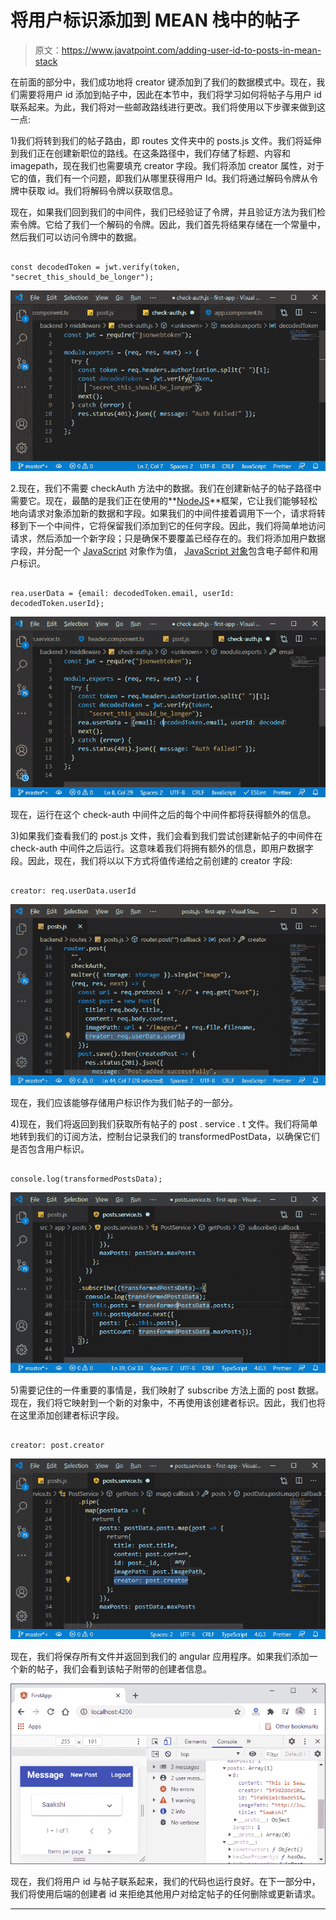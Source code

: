 # 将用户标识添加到 MEAN 栈中的帖子

> 原文：<https://www.javatpoint.com/adding-user-id-to-posts-in-mean-stack>

在前面的部分中，我们成功地将 creator 键添加到了我们的数据模式中。现在，我们需要将用户 id 添加到帖子中，因此在本节中，我们将学习如何将帖子与用户 id 联系起来。为此，我们将对一些邮政路线进行更改。我们将使用以下步骤来做到这一点:

1)我们将转到我们的帖子路由，即 routes 文件夹中的 posts.js 文件。我们将延伸到我们正在创建新职位的路线。在这条路径中，我们存储了标题、内容和 imagepath，现在我们也需要填充 creator 字段。我们将添加 creator 属性，对于它的值，我们有一个问题，即我们从哪里获得用户 Id。我们将通过解码令牌从令牌中获取 id。我们将解码令牌以获取信息。

现在，如果我们回到我们的中间件，我们已经验证了令牌，并且验证方法为我们检索令牌。它给了我们一个解码的令牌。因此，我们首先将结果存储在一个常量中，然后我们可以访问令牌中的数据。

```

const decodedToken = jwt.verify(token, "secret_this_should_be_longer");

```

![Adding the User ID to Posts in MEAN Stack](img/5bb121aa1b16ea2e91ae09cfdaa3a909.png)

2.现在，我们不需要 checkAuth 方法中的数据。我们在创建新帖子的帖子路径中需要它。现在，最酷的是我们正在使用的**[NodeJS](https://www.javatpoint.com/nodejs-tutorial)**框架，它让我们能够轻松地向请求对象添加新的数据和字段。如果我们的中间件接着调用下一个，请求将转移到下一个中间件，它将保留我们添加到它的任何字段。因此，我们将简单地访问请求，然后添加一个新字段；只是确保不要覆盖已经存在的。我们将添加用户数据字段，并分配一个 [JavaScript](https://www.javatpoint.com/javascript-tutorial) 对象作为值， [JavaScript 对象](https://www.javatpoint.com/javascript-objects)包含电子邮件和用户标识。

```

rea.userData = {email: decodedToken.email, userId: decodedToken.userId};

```

![Adding the User ID to Posts in MEAN Stack](img/f63635d91a39a0813382824ba5417a62.png)

现在，运行在这个 check-auth 中间件之后的每个中间件都将获得额外的信息。

3)如果我们查看我们的 post.js 文件，我们会看到我们尝试创建新帖子的中间件在 check-auth 中间件之后运行。这意味着我们将拥有额外的信息，即用户数据字段。因此，现在，我们将以以下方式将值传递给之前创建的 creator 字段:

```

creator: req.userData.userId

```

![Adding the User ID to Posts in MEAN Stack](img/f3ea8e3c615b09586013898e3944a62f.png)

现在，我们应该能够存储用户标识作为我们帖子的一部分。

4)现在，我们将返回到我们获取所有帖子的 post . service . t 文件。我们将简单地转到我们的订阅方法，控制台记录我们的 transformedPostData，以确保它们是否包含用户标识。

```

console.log(transformedPostsData);

```

![Adding the User ID to Posts in MEAN Stack](img/e043f3fa8a296856187f03262191d5da.png)

5)需要记住的一件重要的事情是，我们映射了 subscribe 方法上面的 post 数据。现在，我们将它映射到一个新的对象中，不再使用该创建者标识。因此，我们也将在这里添加创建者标识字段。

```

creator: post.creator

```

![Adding the User ID to Posts in MEAN Stack](img/fe207b5ec73b09c1a5b226282d128cc6.png)

现在，我们将保存所有文件并返回到我们的 angular 应用程序。如果我们添加一个新的帖子，我们会看到该帖子附带的创建者信息。

![Adding the User ID to Posts in MEAN Stack](img/bd30b39857eda7507aafa2ccbba462c2.png)

现在，我们将用户 id 与帖子联系起来，我们的代码也运行良好。在下一部分中，我们将使用后端的创建者 id 来拒绝其他用户对给定帖子的任何删除或更新请求。

* * *
